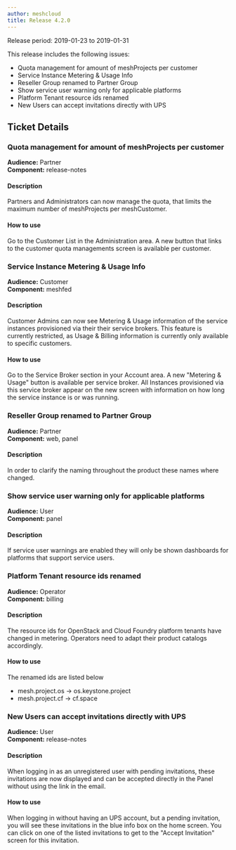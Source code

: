 ```yaml
---
author: meshcloud
title: Release 4.2.0
---
```


Release period: 2019-01-23 to 2019-01-31

This release includes the following issues:
* Quota management for amount of meshProjects per customer
* Service Instance Metering & Usage Info
* Reseller Group renamed to Partner Group
* Show service user warning only for applicable platforms
* Platform Tenant resource ids renamed
* New Users can accept invitations directly with UPS
<!--truncate-->

## Ticket Details
### Quota management for amount of meshProjects per customer
**Audience:** Partner<br>**Component:** release-notes


#### Description
Partners and Administrators can now manage the quota, that limits the maximum number of meshProjects per meshCustomer.

#### How to use
Go to the Customer List in the Administration area. A new button that links to the customer quota managements screen is available per customer.

### Service Instance Metering & Usage Info
**Audience:** Customer<br>**Component:** meshfed


#### Description
Customer Admins can now see Metering & Usage information of the service instances provisioned via their their service brokers.
This feature is currently restricted, as Usage & Billing information is currently only available to specific customers.

#### How to use
Go to the Service Broker section in your Account area. A new "Metering & Usage" button is available per service broker.
All Instances provisioned via this service broker appear on the new screen with information on how long the service instance
is or was running.

### Reseller Group renamed to Partner Group
**Audience:** Partner<br>**Component:** web, panel


#### Description
In order to clarify the naming throughout the product these names where changed.

### Show service user warning only for applicable platforms
**Audience:** User<br>**Component:** panel


#### Description
If service user warnings are enabled they will only be shown dashboards for platforms that support service users.

### Platform Tenant resource ids renamed
**Audience:** Operator<br>**Component:** billing


#### Description
The resource ids for OpenStack and Cloud Foundry platform tenants have changed in metering.
Operators need to adapt their product catalogs accordingly.

#### How to use
The renamed ids are listed below
<ul>
  <li>mesh.project.os -> os.keystone.project</li>
  <li>mesh.project.cf -> cf.space</li>
</ul>

### New Users can accept invitations directly with UPS
**Audience:** User<br>**Component:** release-notes


#### Description
When logging in as an unregistered user with pending invitations, these invitations are now displayed and can be accepted directly in the Panel without using the link in the email.

#### How to use
When logging in without having an UPS account, but a pending invitation, you will see these invitations in the blue info box on the home screen. You can click on one of the listed invitations to get to the "Accept Invitation" screen for this invitation.

